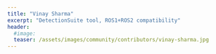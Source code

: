 ```yaml
---
title: "Vinay Sharma"
excerpt: "DetectionSuite tool, ROS1+ROS2 compatibility"
header:
  #image: 
  teaser: /assets/images/community/contributors/vinay-sharma.jpg
---
```

